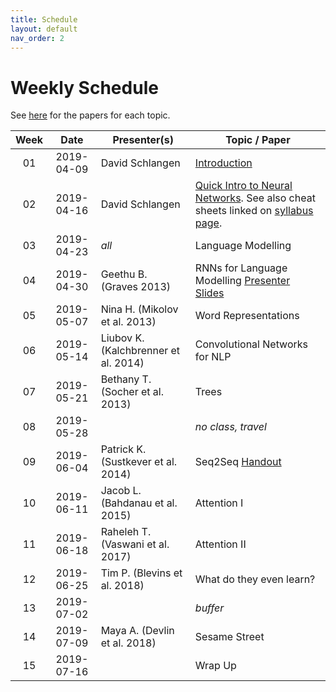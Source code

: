 ```yaml
---
title: Schedule
layout: default
nav_order: 2
---
```


# Weekly Schedule

See [here](../topics_papers) for the papers for each topic.


| Week | Date | Presenter(s) | Topic / Paper|
|:------:|:------:|-----------|------|
| 01  | 2019-04-09  | David Schlangen   | [Introduction](https://github.com/compling-potsdam/sose19-am11-nlp-highlights/blob/master/material/01_intro/01_highlights19.pdf)
| 02  | 2019-04-16  | David Schlangen  | [Quick Intro to Neural Networks](https://github.com/compling-potsdam/sose19-am11-nlp-highlights/blob/master/material/02_glossary/02_highlights19.pdf). See also cheat sheets linked on [syllabus page](../index).
| 03  | 2019-04-23  | *all*  | Language Modelling			
| 04  | 2019-04-30  | Geethu B. (Graves 2013) | RNNs for Language Modelling [Presenter Slides](https://github.com/compling-potsdam/sose19-am11-nlp-highlights/blob/master/material/04_rnns/Generating_Sequences_with_Recurrent_NN_v2.pdf)
| 05  | 2019-05-07  | Nina H. (Mikolov et al. 2013)  | Word Representations
| 06  | 2019-05-14  | Liubov K. (Kalchbrenner et al. 2014) | Convolutional Networks for NLP
| 07  | 2019-05-21  | Bethany T. (Socher et al. 2013)  | Trees
| 08  | 2019-05-28  |   | *no class, travel*
| 09  | 2019-06-04  | Patrick K. (Sustkever et al. 2014)  | Seq2Seq [Handout](https://github.com/compling-potsdam/sose19-am11-nlp-highlights/blob/master/material/09_seq2seq/handout.md)
| 10  | 2019-06-11  | Jacob L. (Bahdanau et al. 2015)  | Attention I
| 11  | 2019-06-18  | Raheleh T. (Vaswani et al. 2017) | Attention II
| 12  | 2019-06-25  | Tim P. (Blevins et al. 2018)  | What do they even learn?
| 13  | 2019-07-02  |  | *buffer*
| 14  | 2019-07-09  | Maya A. (Devlin et al. 2018)  | Sesame Street
| 15  | 2019-07-16  |   | Wrap Up
